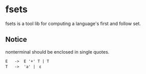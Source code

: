 # fsets

fsets is a tool lib for computing a language's first and follow set.

## Notice

nonterminal should be enclosed in single quotes.

	E 	->	E '+' T | T
	T 	->	'a' |　ε

